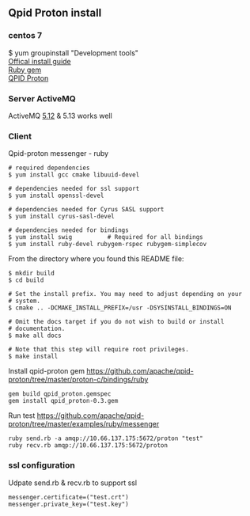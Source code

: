## Qpid Proton install
### centos 7
$ yum groupinstall "Development tools"  <br />
[Offical install guide](https://git-wip-us.apache.org/repos/asf?p=qpid-proton.git;a=blob_plain;f=INSTALL.md;hb=0.15.0) <br />
[Ruby gem](https://github.com/apache/qpid-proton/tree/master/proton-c/bindings/ruby) <br />
[QPID Proton](https://docs.omniref.com/ruby/gems/qpid_proton/0.7.1/symbols/Qpid::Proton::Messenger#line=273)

### Server ActiveMQ
ActiveMQ [5.12](https://archive.apache.org/dist/activemq/5.12.0/apache-activemq-5.12.0-bin.tar.gz) & 5.13 works well

### Client
Qpid-proton messenger - ruby
```
# required dependencies
$ yum install gcc cmake libuuid-devel
 
# dependencies needed for ssl support
$ yum install openssl-devel
 
# dependencies needed for Cyrus SASL support
$ yum install cyrus-sasl-devel
 
# dependencies needed for bindings
$ yum install swig          # Required for all bindings
$ yum install ruby-devel rubygem-rspec rubygem-simplecov 
```
From the directory where you found this README file:
```
$ mkdir build
$ cd build
 
# Set the install prefix. You may need to adjust depending on your
# system.
$ cmake .. -DCMAKE_INSTALL_PREFIX=/usr -DSYSINSTALL_BINDINGS=ON
 
# Omit the docs target if you do not wish to build or install
# documentation.
$ make all docs
 
# Note that this step will require root privileges.
$ make install
```
Install qpid-proton gem
https://github.com/apache/qpid-proton/tree/master/proton-c/bindings/ruby
```
gem build qpid_proton.gemspec
gem install qpid_proton-0.3.gem
```
Run test
https://github.com/apache/qpid-proton/tree/master/examples/ruby/messenger
```
ruby send.rb -a amqp://10.66.137.175:5672/proton "test"
ruby recv.rb amqp://10.66.137.175:5672/proton
```
### ssl configuration
Udpate send.rb & recv.rb to support ssl
```
messenger.certificate=("test.crt")
messenger.private_key=("test.key")
```

